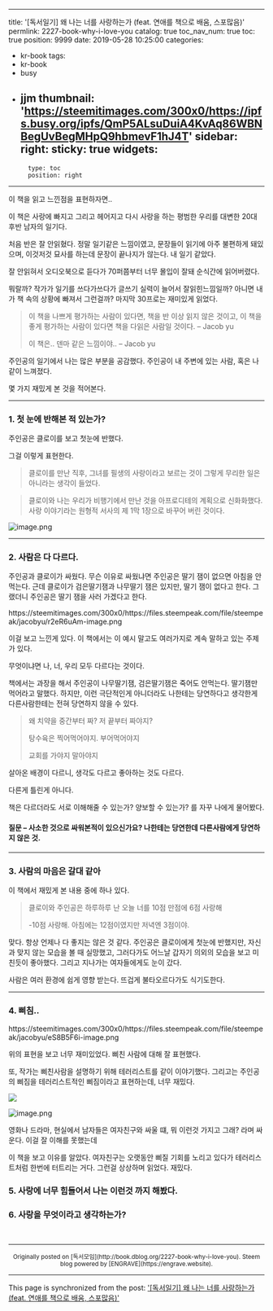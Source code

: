 
---
title: '[독서일기] 왜 나는 너를 사랑하는가 (feat. 연애를 책으로 배움, 스포많음)'
permlink: 2227-book-why-i-love-you
catalog: true
toc_nav_num: true
toc: true
position: 9999
date: 2019-05-28 10:25:00
categories:
- kr-book
tags:
- kr-book
- busy
- jjm
thumbnail: 'https://steemitimages.com/300x0/https://ipfs.busy.org/ipfs/QmP5ALsuDuiA4KvAq86WBNBegUvBegMHpQ9hbmevF1hJ4T'
sidebar:
    right:
        sticky: true
widgets:
    -
        type: toc
        position: right
---


<p>이 책을 읽고 느낀점을 표현하자면..</p>
<p>이 책은 사랑에 빠지고 그리고 헤어지고 다시 사랑을 하는 평범한 우리를 대변한 20대 후반 남자의 일기다.</p>
<p>처음 반은 잘 안읽혔다. 정말 일기같은 느낌이였고, 문장들이 읽기에 아주 불편하게 돼있으며, 이것저것 묘사를 하는데 문장이 끝나지가 않는다. 내 일기 같았다.</p>
<p>잘 안읽혀서 오디오북으로 듣다가 70퍼쯤부터 너무 몰입이 잘돼 순식간에 읽어버렸다.</p>
<p>뭐랄까? 작가가 일기를 쓰다가쓰다가 글쓰기 실력이 늘어서 잘읽힌느낌일까? 아니면 내가 책 속의 상황에 빠져서 그런걸까? 마지막 30프로는 재미있게 읽었다.</p>
<blockquote><p>이 책을 나쁘게 평가하는 사람이 있다면, 책을 반 이상 읽지 않은 것이고, 이 책을 좋게 평가하는 사람이 있다면 책을 다읽은 사람일 것이다. – Jacob yu</p>
<p>이 책은.. 덴마 같은 느낌이야.. – Jacob yu</p></blockquote>
<p>주인공의 일기에서 나는 많은 부분을 공감했다. 주인공이 내 주변에 있는 사람, 혹은 나같이 느껴졌다.</p>
<p>몇 가지 재밌게 본 것을 적어본다.</p>
<hr />
<h3>1. 첫 눈에 반해본 적 있는가?</h3>
<p>주인공은 클로이를 보고 첫눈에 반했다.</p>
<p>그걸 이렇게 표현한다.</p>
<blockquote><p>클로이를 만난 직후, 그녀를 필생의 사랑이라고 보르는 것이 그렇게 무리한 일은 아니라는 생각이 들었다.</p></blockquote>
<blockquote><p>클로이와 나는 우리가 비행기에서 만난 것을 아프로디테의 계획으로 신화화했다. 사랑 이야기라는 원형적 서사의 제 1막 1장으로 바꾸어 버린 것이다.</p></blockquote>

![image.png](https://steemitimages.com/300x0/https://ipfs.busy.org/ipfs/QmP5ALsuDuiA4KvAq86WBNBegUvBegMHpQ9hbmevF1hJ4T)


<hr />
<h3>2. 사람은 다 다르다.</h3>
<p>주인공과 클로이가 싸웠다. 무슨 이유로 싸웠냐면 주인공은 딸기 잼이 없으면 아침을 안먹는다. 근데 클로이가 검은딸기잼과 나무딸기 잼은 있지만, 딸기 잼이 없다고 한다. 그랬더니 주인공은 딸기 잼을 사러 가겠다고 한다.</p>
<p>https://steemitimages.com/300x0/https://files.steempeak.com/file/steempeak/jacobyu/r2eR6uAm-image.png</p>
<p>이걸 보고 느낀게 있다. 이 책에서는 이 예시 말고도 여러가지로 계속 말하고 있는 주제가 있다.</p>
<p>무엇이냐면 나, 너, 우리 모두 다르다는 것이다.</p>
<p>책에서는 과장을 해서 주인공이 나무딸기잼, 검은딸기잼은 죽어도 안먹는다. 딸기잼만 먹어라고 말했다. 하지만, 이런 극단적인게 아니더라도 나한테는 당연하다고 생각한게 다른사람한테는 전혀 당연하지 않을 수 있다.</p>
<blockquote><p>왜 치약을 중간부터 짜? 저 끝부터 짜야지?</p>
<p>탕수육은 찍어먹어야지. 부어먹어야지</p>
<p>교회를 가야지 말아야지</p></blockquote>
<p>살아온 배경이 다르니, 생각도 다르고 좋아하는 것도 다르다.</p>
<p>다른게 틀린게 아니다.</p>
<p>책은 다르더라도 서로 이해해줄 수 있는가? 양보할 수 있는가? 를 자꾸 나에게 물어봤다.</p>
<h4>질문 – 사소한 것으로 싸워본적이 있으신가요? 나한테는 당연한데 다른사람에게 당연하지 않은 것.</h4>
<hr />
<h3>3. 사람의 마음은 갈대 같아</h3>
<p>이 책에서 재밌게 본 내용 중에 하나 있다.</p>
<blockquote><p>클로이와 주인공은 하루하루 난 오늘 너를 10점 만점에 6점 사랑해</p>
<p>-10점 사랑해. 아침에는 12점이였지만 저녁엔 3점이야.</p></blockquote>
<p>맞다. 항상 언제나 다 좋지는 않은 것 같다. 주인공은 클로이에게 첫눈에 반했지만, 자신과 맞지 않는 모습을 볼 때 실망했고, 그러다가도 어느날 갑자기 의외의 모습을 보고 미친듯이 좋아했다. 그리고 지나가는 여자들에게도 눈이 갔다.</p>
<p>사람은 여러 환경에 쉽게 영향 받는다. 뜨겁게 불타오르다가도 식기도한다.</p>
<hr />
<h3>4. 삐침..</h3>
<p>https://steemitimages.com/300x0/https://files.steempeak.com/file/steempeak/jacobyu/eS8B5F6i-image.png</p>
<p>위의 표현을 보고 너무 재미있었다. 삐친 사람에 대해 잘 표현했다.</p>
<p>또, 작가는 삐친사람을 설명하기 위해 테러리스트를 같이 이야기했다. 그리고는 주인공의 삐짐을 테러리스트적인 삐짐이라고 표현하는데, 너무 재밌다.</p>


![](https://steemitimages.com/300x0/https://files.steempeak.com/file/steempeak/jacobyu/b8aAxq4I-image.png) 

![image.png](https://steemitimages.com/300x0/https://ipfs.busy.org/ipfs/QmZhY5NcrvFUmv5REVPo1NJWyV3GmfvRn4hyhbwYDQLJ4Q)



<p>영화나 드라마, 현실에서 남자들은 여자친구와 싸울 떄, 뭐 이런것 가지고 그래? 라며 싸운다. 이걸 잘 이해를 못했는데</p>
<p>이 책을 보고 이유를 알았다. 여자친구는 오랫동안 삐질 기회를 노리고 있다가 테러리스트처럼 한번에 터트리는 거다. 그런걸 상상하며 읽었다. 재밌다.</p>
<h3>5. 사랑에 너무 힘들어서 나는 이런것 까지 해봤다.</h3>
<h3>6. 사랑을 무엇이라고 생각하는가?</h3>
<p> </p>



***
<center><sup>Originally posted on [독서모임](http://book.dblog.org/2227-book-why-i-love-you). Steem blog powered by [ENGRAVE](https://engrave.website).</sup></center>

- - -

This page is synchronized from the post: ['[독서일기] 왜 나는 너를 사랑하는가 (feat. 연애를 책으로 배움, 스포많음)'](https://steemit.com/@jacobyu/2227-book-why-i-love-you)

